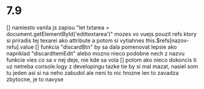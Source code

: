 # 7.9
[] namiesto vanila js zapisu "let txtarea = document.getElementById('edittextarea')" mozes vo vuejs pouzit refs ktory si priradis tej texarei ako attribute a potom si vytiahnes this.$refs[nazov-refu].value
[] funkcia "discardBtn" by sa dala pomenovat lepsie ako napriklad "discardItemEdit" alebo mozno nieco podobne nech z nazvu funkcie vies co sa v nej deje, nie kde sa vola
[] potom ako nieco dokoncis ti uz netreba console.logy z developingu tazke tie by si mal mazat, nasiel som tu jeden asi si na neho zabudol ale neni to nic hrozne len to zavadza zbytocne, je to navyse